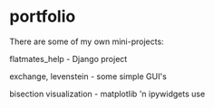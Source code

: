 # portfolio
There are some of my own mini-projects:

flatmates_help - Django project

exchange, levenstein - some simple GUI's

bisection visualization - matplotlib 'n ipywidgets use

